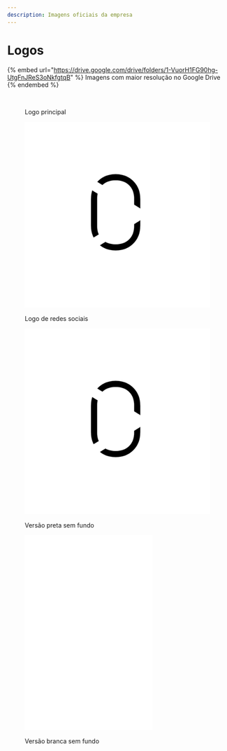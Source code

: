 ```yaml
---
description: Imagens oficiais da empresa
---
```


# Logos

{% embed url="https://drive.google.com/drive/folders/1-VuorH1FG90hg-UtgFnJReS3oNkfgtqB" %}
Imagens com maior resolução no Google Drive
{% endembed %}

<figure><img src="broken-reference" alt=""><figcaption><p>Logo principal</p></figcaption></figure>

<figure><img src="../.gitbook/assets/Logo_short.png" alt=""><figcaption><p>Logo de redes sociais</p></figcaption></figure>

<figure><img src="../.gitbook/assets/Logo_short_transparente.png" alt=""><figcaption><p>Versão preta sem fundo</p></figcaption></figure>

<figure><img src="../.gitbook/assets/Logo_short_transparente_branco.png" alt=""><figcaption><p>Versão branca sem fundo</p></figcaption></figure>
